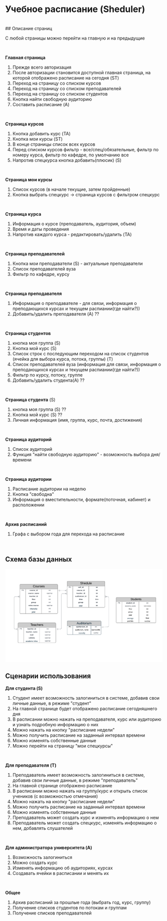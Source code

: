 # Учебное расписание (Sheduler)

<br/>
## Описание страниц

<br/>

С любой страницы можно перейти на главную и на предыдущие

<br/>

**Главная страница**
1) Прежде всего авторизация
2) После авторизации становится доступной главная страница, на которой отображено расписание на сегодня (ST)
3) Переход на страницу со списком курсов
4) Переход на страницу со списком преподавателей
5) Переход на страницу со списком студентов
6) Кнопка найти свободную аудиторию
8) Составить расписание (A)

<br/>

**Страница курсов**
1) Кнопка добавить курс (TA)
2) Кнопка мои курсы (ST)
3) В конце страницы список всех курсов
4) Перед списком курсов фильтр - все/спец/обязательные, фильтр по номеру курса, фильтр по кафедре, по умолчанию все
5) Напротив спецкурса кнопка добавить(плюсик) (S)
<br/>

**Страница мои курсы**
1) Список курсов (в начале текущие, затем пройденные)
2) Кнопка выбрать спецкурс -> страница курсов с фильтром спецкурс

<br/>

**Страница курса**
1) Информация о курсе (преподаватель, аудитория, объем) 
2) Время и даты проведения
3) Напротив каждого курса - редактировать/удалить (TA)

<br/>

**Страница преподавателей**
1) Кнопка мои преподаватели (S) - актуальные преподаватели
2) Список преподавателей вуза
3) Фильтр по кафедре, курсу
   
<br/>

**Страница преподавателя**
1) Информация о преподавателе - для связи, информация о преподающихся курсах и текущем распиании(где найти?))
2) Добавить/удалить преподавателя (A) ??
   
<br/>

**Страница студентов**
1) кнопка моя группа (S)
2) Кнопка мой курс (S)
3) Список строк с последующим переходом на список студентов (ячейка для выбора курса, потока, группы) (T)
5) Список преподавателей вуза (информация для связи, информация о преподающихся курсах и текущем распиании(где найти?))
6) Фильтр по курсу, потоку, группе
8) Добавить/удалить студента(A) ??
   
<br/>

**Страница студента** (S)
1) кнопка моя группа (S) ??
2) Кнопка мой курс (S) ??
3) Личная информация (имя, группа, курс, почта, достижения)
   
<br/>

**Страница аудиторий**
1) Список аудиторий
2) Функция "найти свободную аудиторию" - возможность выбора дня/времени
<br/>

**Страница аудитории**
1) Расписание аудитории на неделю
2) Кнопка "свободна"
3) Информация о вместительности, формате(поточная, кабинет) и расположении
<br/>

**Архив расписаний**
1) Графа с выбором года для перехода на расписание
   
<br/>


## Схема базы данных
![](pic/data.png)

## Сценарии использования

**Для студента (S)**
1) Студент имеет возможность залогиниться в системе, добавив свои личные данные, в режиме "студент"
2) На главной странице будет отображено расписание сегодняшнего дня
3) В расписании можно нажать на преподавателя, курс или аудиторию и узнать подробную информацию о них
4) Можно нажать на кнопку "расписание недели"
5) Можно получить расписание на заданный интервал времени
6) Можно изменять собственные данные
7) Можно перейти на страницу "мои спецкурсы"
   
<br/>

**Для преподавателя (T)**
1) Преподаватель имеет возможность залогиниться в системе, добавив свои личные данные, в режиме "преподаватель"
2) На главной странице отображено расписание
3) В расписании можно нажать на группу/курс и открыть список учеников (с возможностью отмечания)
4) Можно нажать на кнопку "расписание недели"
5) Можно получить расписание на заданный интервал времени
6) Можно изменять собственные данные
7) Преподаватель может создать курс и изменять информацию о нем
8) Преподаватель может создать спецкурс, изменять информацию о нем, добавлять слушателей
<br/>

**Для администратора университета (A)**
1) Возможность залогиниться
2) Можно создать курс
3) Изменять информацию об аудиториях, курсах
4) Создавать ячейки в расписании и менять их

<br/>

**Общее**
1) Архив расписаний за прошлые года (выбрать год, курс, группу)
2) Получение списков студентов по потокам и группам
3) Получение списков преподавателей

<br/>

<br/>
